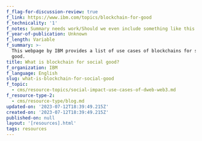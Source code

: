 ```yaml
---
f_flag-for-discussion-review: true
f_link: https://www.ibm.com/topics/blockchain-for-good
f_technicality: '1'
f_notes: Summary needs work/Should we even include something like this
f_year-of-publication: Unknown
f_length: Variable
f_summary: >-
  This webpage by IBM provides a list of use cases of blockchains for social
  good.
title: What is blockchain for social good?
f_organization: IBM
f_language: English
slug: what-is-blockchain-for-social-good
f_topic:
  - cms/resource-topics/social-impact-use-cases-of-dweb-web3.md
f_resource-type-2:
  - cms/resource-type/blog.md
updated-on: '2023-07-12T18:39:49.215Z'
created-on: '2023-07-12T18:39:49.215Z'
published-on: null
layout: '[resources].html'
tags: resources
---
```




